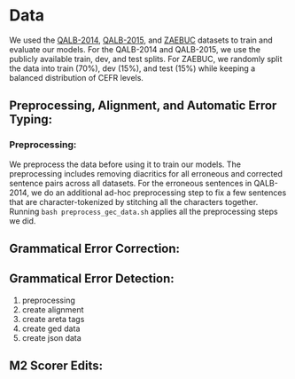 # Data

We used the [QALB-2014](), [QALB-2015](), and [ZAEBUC]() datasets to train and evaluate our models. For the QALB-2014 and QALB-2015, we use the publicly available train, dev, and test splits. For ZAEBUC, we randomly split the data into train (70%), dev (15%), and test (15%) while keeping a balanced distribution of CEFR levels. 

## Preprocessing, Alignment, and Automatic Error Typing:

### Preprocessing:

We preprocess the data before using it to train our models. The preprocessing includes removing diacritics for all erroneous and corrected sentence pairs across all datasets. For the erroneous sentences in QALB-2014, we do an additional ad-hoc preprocessing step to fix a few sentences that are character-tokenized by stitching all the characters together. Running `bash preprocess_gec_data.sh` applies all the preprocessing steps we did. 


## Grammatical Error Correction:




## Grammatical Error Detection:

1) preprocessing
2) create alignment
3) create areta tags
4) create ged data
5) create json data


## M2 Scorer Edits:
